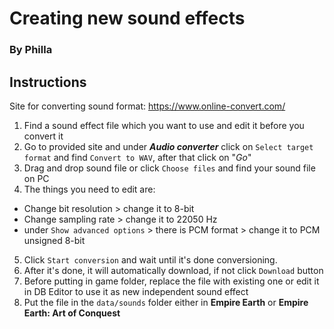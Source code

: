 # Creating new sound effects

### By Philla

## Instructions

Site for converting sound format: <https://www.online-convert.com/>

1. Find a sound effect file which you want to use and edit it before you convert it
2. Go to provided site and under ***Audio converter*** click on `Select target format` and find `Convert to WAV`, after that click on "*Go*"
3. Drag and drop sound file or click `Choose files` and find your sound file on PC
4. The things you need to edit are:
- Change bit resolution > change it to 8-bit
- Change sampling rate > change it to 22050 Hz
- under `Show advanced options` > there is PCM format > change it to PCM unsigned 8-bit
5. Click `Start conversion` and wait until it's done conversioning.
6. After it's done, it will automatically download, if not click `Download` button
7. Before putting in game folder, replace the file with existing one or edit it in DB Editor to use it as new independent sound effect
8. Put the file in the `data/sounds` folder either in **Empire Earth** or **Empire Earth: Art of Conquest**